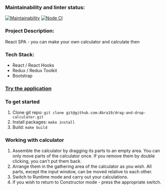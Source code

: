 ### Maintainability and linter status:
[![Maintainability](https://api.codeclimate.com/v1/badges/3da557d8dbf82300bb8f/maintainability)](https://codeclimate.com/github/Abra19/drag-and-drop-calculator/maintainability)
[![Node CI](https://github.com/Abra19/drag-and-drop-calculator/actions/workflows/nodeci.yml/badge.svg)](https://github.com/Abra19/drag-and-drop-calculator/actions/workflows/nodeci.yml)

### Project Description:
React SPA - you can make your own calculator and calculate then

### Tech Stack:
* React / React Hooks
* Redux / Redux Toolkit
* Bootstrap

### [Try the application](https://drag-and-drop-calculator-delta.vercel.app)

### To get started

1. Clone git repo: `git clone git@github.com:Abra19/drag-and-drop-calculator.git`
2. Install packages: `make install`
3. Build: `make build`

###  Working with calculator
1. Assemble the calculator by dragging its parts to an empty area. You can only move parts of the calculator once. If you remove them by double clicking, you can't put them back.
2. Arrange them in the gathering area of the calculator as you wish. All parts, except the input window, can be moved relative to each other.
3. Switch to Runtime mode and carry out your calculations.
4. If you wish to return to Constructor mode - press the appropriate switch.
